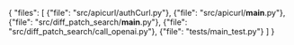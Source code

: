 {
  "files": [
    {"file": "src/apicurl/authCurl.py"},
    {"file": "src/apicurl/__main__.py"},
    {"file": "src/diff_patch_search/__main__.py"},
    {"file": "src/diff_patch_search/call_openai.py"},
    {"file": "tests/main_test.py"}
  ]
}
